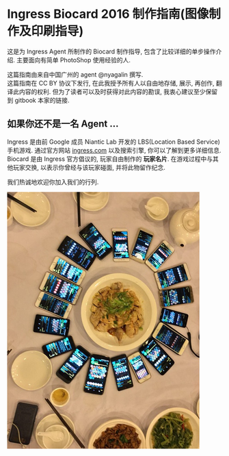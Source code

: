 # Ingress Biocard 2016 制作指南(图像制作及印刷指导)

这是为 Ingress Agent 所制作的 Biocard 制作指导, 包含了比较详细的单步操作介绍. 主要面向有简单 PhotoShop 使用经验的人.

这篇指南由来自中国广州的 agent @nyagalin 撰写.  
这篇指南在 CC BY 协议下发行, 在此我授予所有人以自由地存储, 展示, 再创作, 翻译此内容的权利. 但为了读者可以及时获得对此内容的勘误, 我衷心建议至少保留到 gitbook 本家的链接.  

## 如果你还不是一名 Agent ...
Ingress 是由前 Google 成员 Niantic Lab 开发的 LBS(Location Based Service) 手机游戏. 通过官方网站 [ingress.com](https://www.ingress.com/) 以及搜索引擎, 你可以了解到更多详细信息.  
Biocard 是由 Ingress 官方倡议的, 玩家自由制作的 **玩家名片**. 在游戏过程中与其他玩家交换, 以表示你曾经与该玩家碰面, 并将此物留作纪念.  

我们热诚地欢迎你加入我们的行列.  

![](asset/p2323862816.jpg)
